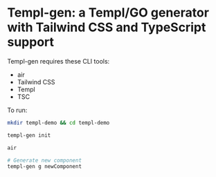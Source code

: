 # Templ-gen: a Templ/GO generator with Tailwind CSS and TypeScript support

Templ-gen requires these CLI tools:
- air
- Tailwind CSS
- Templ
- TSC
<!--
To install CLI:
```bash
mkdir ~/.templ-gen && mkdir ~/.templ-gen/bin
curl -sSfL https://raw.githubusercontent.com/bradscottwhite/templ-gen/master/install.sh | sh -s -- -b $(go env GOPATH)/bin
```
-->

To run:

```bash
mkdir templ-demo && cd templ-demo

templ-gen init

air

# Generate new component
templ-gen g newComponent
```
